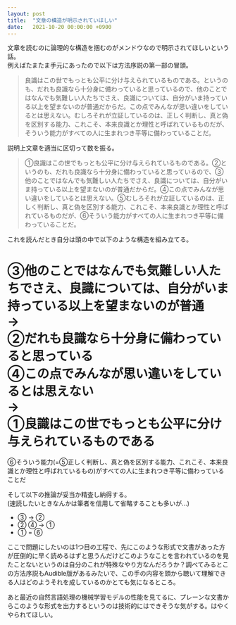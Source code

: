 ```yaml
---
layout: post
title:  "文章の構造が明示されていほしい"
date:   2021-10-20 00:00:00 +0900
---
```


文章を読むのに論理的な構造を掴むのがメンドウなので明示されてほしいという話。  
例えばたまたま手元にあったので以下は方法序説の第一部の冒頭。
> 良識はこの世でもっとも公平に分け与えられているものである。というのも、だれも良識なら十分身に備わっていると思っているので、他のことではなんでも気難しい人たちでさえ、良識については、自分がいま持っている以上を望まないのが普通だからだ。この点でみんなが思い違いをしているとは思えない。むしろそれが立証しているのは、正しく判断し、真と偽を区別する能力、これこそ、本来良識とか理性と呼ばれているものだが、そういう能力がすべての人に生まれつき平等に備わっていることだ。  

説明上文章を適当に区切って数を振る。
> ①良識はこの世でもっとも公平に分け与えられているものである。②というのも、だれも良識なら十分身に備わっていると思っているので、③他のことではなんでも気難しい人たちでさえ、良識については、自分がいま持っている以上を望まないのが普通だからだ。④この点でみんなが思い違いをしているとは思えない。⑤むしろそれが立証しているのは、正しく判断し、真と偽を区別する能力、これこそ、本来良識とか理性と呼ばれているものだが、⑥そういう能力がすべての人に生まれつき平等に備わっていることだ。  

これを読んだとき自分は頭の中で以下のような構造を組み立てる。  

③他のことではなんでも気難しい人たちでさえ、良識については、自分がいま持っている以上を望まないのが普通  
→  
②だれも良識なら十分身に備わっていると思っている  
④この点でみんなが思い違いをしているとは思えない  
→  
①良識はこの世でもっとも公平に分け与えられているものである  
=  
⑥そういう能力(=⑤正しく判断し、真と偽を区別する能力、これこそ、本来良識とか理性と呼ばれているもの)がすべての人に生まれつき平等に備わっていることだ  

そして以下の推論が妥当か精査し納得する。  
(速読したいときなんかは筆者を信用して省略することも多いが...)
- ③ → ②
- ② ④ → ①
- ① = ⑥  

ここで問題にしたいのは1つ目の工程で、先にこのような形式で文書があった方が圧倒的に早く読めるはずと思うんだけどこのようなことを言われているのを見たことないというのは自分のこれが特殊なやり方なんだろうか？調べてみるとこの方法序説もAudible版があるみたいで、この手の内容を頭から聴いて理解できる人はどのようそれを成しているのかとても気になるところ。  

あと最近の自然言語処理の機械学習モデルの性能を見てるに、プレーンな文書からこのような形式を出力するというのは技術的にはできそうな気がする。はやくやられてほしい。  